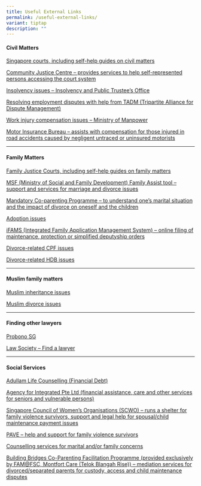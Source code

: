 ```yaml
---
title: Useful External Links
permalink: /useful-external-links/
variant: tiptap
description: ""
---
```

<h4>Civil Matters</h4>
<p><a href="https://www.judiciary.gov.sg" rel="noopener nofollow" target="_blank">Singapore courts, including self-help guides on civil matters</a>
</p>
<p><a href="https://cjc.org.sg" rel="noopener nofollow" target="_blank">Community Justice Centre – provides services to help self-represented persons accessing the court system</a>
</p>
<p><a href="https://io.mlaw.gov.sg" rel="noopener nofollow" target="_blank">Insolvency issues – Insolvency and Public Trustee’s Office</a>
</p>
<p><a href="https://www.tal.sg/tadm" rel="noopener nofollow" target="_blank">Resolving employment disputes with help from TADM (Tripartite Alliance for Dispute Management)</a>
</p>
<p><a href="https://www.mom.gov.sg/workplace-safety-and-health/work-injury-compensation" rel="noopener nofollow" target="_blank">Work injury compensation issues – Ministry of Manpower</a>
</p>
<p><a href="https://www.mibos.com.sg/" rel="noopener nofollow" target="_blank">Motor Insurance Bureau – assists with compensation for those injured in road accidents caused by negligent untraced or uninsured motorists</a>
</p>
<hr>
<h4>Family Matters</h4>
<p><a href="https://www.judiciary.gov.sg/family" rel="noopener nofollow" target="_blank">Family Justice Courts, including self-help guides on family matters</a>
</p>
<p><a href="https://familyassist.msf.gov.sg" rel="noopener nofollow" target="_blank">MSF (Ministry of Social and Family Development) Family Assist tool –support and services for marriage and divorce issues</a>
</p>
<p><a href="https://familyassist.msf.gov.sg/content/proceeding-with-divorce/divorce-proceedings/mandatory-co-parenting-programme-cpp/" rel="noopener nofollow" target="_blank">Mandatory Co-parenting Programme – to understand one’s marital situation and the impact of divorce on oneself and the children</a>
</p>
<p><a href="https://msf.gov.sg/what-we-do/adoption/home" rel="noopener nofollow" target="_blank">Adoption issues</a>
</p>
<p><a href="https://ifams.gov.sg/sop/#iFAMS" rel="noopener nofollow" target="_blank">iFAMS (Integrated Family Application Management System) – online filing of maintenance, protection or simplified deputyship orders</a>
</p>
<p><a href="https://cpf.gov.sg/member/account-services/undergoing-a-divorce/division-of-cpf-assets" rel="noopener nofollow" target="_blank">Divorce-related CPF issues</a>
</p>
<p><a href="https://www.hdb.gov.sg/cs/infoweb/residential/living-in-an-hdb-flat/changing-owners-occupiers/change-in-ownership/change-in-flat-ownership" rel="noopener nofollow" target="_blank">Divorce-related HDB issues</a>
</p>
<hr>
<h4>Muslim family matters</h4>
<p><a href="https://syariahcourt.gov.sg/inheritance" rel="noopener nofollow" target="_blank">Muslim inheritance issues</a>
</p>
<p><a href="https://syariahcourt.gov.sg/Divorce" rel="noopener nofollow" target="_blank">Muslim divorce issues</a>
</p>
<hr>
<h4>Finding other lawyers</h4>
<p><a href="https://www.probono.sg" rel="noopener nofollow" target="_blank">Probono SG</a>
</p>
<p><a href="https://lawsociety.org.sg/find-a-lawyer-2024/" rel="noopener nofollow" target="_blank">Law Society – Find a lawyer</a>
</p>
<hr>
<h4>Social Services</h4>
<p><a href="https://www.adullam.org.sg" rel="noopener nofollow" target="_blank">Adullam Life Counselling (Financial Debt)</a>
</p>
<p><a href="https://www.aic.sg" rel="noopener nofollow" target="_blank">Agency for Integrated Pte Ltd (financial assistance, care and other services for seniors and vulnerable persons)</a>
</p>
<p><a href="https://www.scwo.org.sg" rel="noopener nofollow" target="_blank">Singapore Council of Women’s Organisations (SCWO) – runs a shelter for family violence survivors, support and legal help for spousal/child maintenance payment issues</a>
</p>
<p><a href="https://www.pave.org.sg" rel="noopener nofollow" target="_blank">PAVE – help and support for family violence survivors</a>
</p>
<p><a href="https://familyassist.msf.gov.sg/content/resources/where-can-i-attend-counselling-and-programmes/our-agencies/" rel="noopener nofollow" target="_blank">Counselling services for marital and/or family concerns</a>
</p>
<p><a href="https://tinyurl.com/MontfortBB" rel="noopener nofollow" target="_blank">Building Bridges Co-Parenting Facilitation Programme (provided exclusively by FAM@FSC, Montfort Care (Telok Blangah Rise)) – mediation services for divorced/separated parents for custody, access and child maintenance disputes</a>
</p>